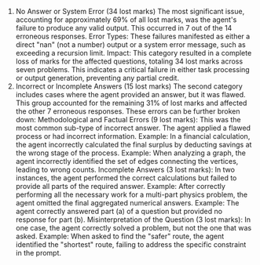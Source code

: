 1. No Answer or System Error (34 lost marks)
The most significant issue, accounting for approximately 69% of all lost marks, was the agent's failure to produce any valid output. This occurred in 7 out of the 14 erroneous responses.
Error Types: These failures manifested as either a direct "nan" (not a number) output or a system error message, such as exceeding a recursion limit.
Impact: This category resulted in a complete loss of marks for the affected questions, totaling 34 lost marks across seven problems. This indicates a critical failure in either task processing or output generation, preventing any partial credit.
2. Incorrect or Incomplete Answers (15 lost marks)
The second category includes cases where the agent provided an answer, but it was flawed. This group accounted for the remaining 31% of lost marks and affected the other 7 erroneous responses. These errors can be further broken down:
Methodological and Factual Errors (9 lost marks): This was the most common sub-type of incorrect answer. The agent applied a flawed process or had incorrect information.
Example: In a financial calculation, the agent incorrectly calculated the final surplus by deducting savings at the wrong stage of the process.
Example: When analyzing a graph, the agent incorrectly identified the set of edges connecting the vertices, leading to wrong counts.
Incomplete Answers (3 lost marks): In two instances, the agent performed the correct calculations but failed to provide all parts of the required answer.
Example: After correctly performing all the necessary work for a multi-part physics problem, the agent omitted the final aggregated numerical answers.
Example: The agent correctly answered part (a) of a question but provided no response for part (b).
Misinterpretation of the Question (3 lost marks): In one case, the agent correctly solved a problem, but not the one that was asked.
Example: When asked to find the "safer" route, the agent identified the "shortest" route, failing to address the specific constraint in the prompt.